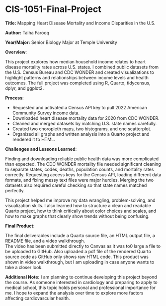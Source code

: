 # CIS-1051-Final-Project
**Title:** Mapping Heart Disease Mortality and Income Disparities in the U.S.

**Author:** Talha Farooq

**Year/Major:** Senior Biology Major at Temple University

**Overview**:

This project explores how median household income relates to heart disease mortality rates across U.S. states.
I combined public datasets from the U.S. Census Bureau and CDC WONDER and created visualizations to highlight patterns and relationships between income levels and health outcomes.
The full project was completed using R, Quarto, tidycensus, dplyr, and ggplot2.

**Process**:

- Requested and activated a Census API key to pull 2022 American Community Survey income data.
- Downloaded heart disease mortality data for 2020 from CDC WONDER.
- Cleaned and merged datasets by matching U.S. state names carefully.
- Created two choropleth maps, two histograms, and one scatterplot.
- Organized all graphs and written analysis into a Quarto project and rendered it to HTML.

**Challenges and Lessons Learned**:

Finding and downloading reliable public health data was more complicated than expected.
The CDC WONDER mortality file needed significant cleaning to separate states, codes, deaths, population counts, and mortality rates correctly.
Requesting access keys for the Census API, loading different data formats, and fixing messy text files were major hurdles.
Merging the two datasets also required careful checking so that state names matched perfectly.

This project helped me improve my data wrangling, problem-solving, and visualization skills.
I also learned how to structure a clean and readable Quarto project, how to think critically about color choices and scales, and how to make graphs that clearly show trends without being confusing.

**Final Product**:

The final deliverables include a Quarto source file, an HTML output file, a README file, and a video walkthrough.  
The video has been submitted directly to Canvas as it was to0 large a file to be uploaded to GitHub.
Also uploaded a pdf file of the rendered Quarto source code as GitHub only shows raw HTML code. This product was shown in video walkthrough, but I am uploading in case anyone wants
to take a closer look.

**Additional Note:** I am planning to continue developing this project beyond the course. As someone interested in cardiology and preparing to apply to medical school, this topic holds personal and professional importance for me. I hope to expand the analysis over time to explore more factors affecting cardiovascular health.

